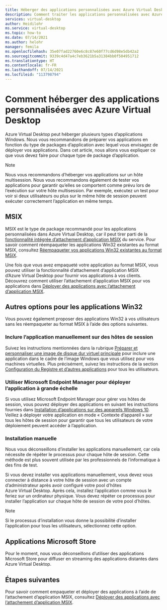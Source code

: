 ```yaml
---
title: Héberger des applications personnalisées avec Azure Virtual Desktop - Azure
description: Comment traiter les applications personnalisées avec Azure Virtual Desktop.
services: virtual-desktop
author: Heidilohr
ms.service: virtual-desktop
ms.topic: how-to
ms.date: 07/14/2021
ms.author: helohr
manager: femila
ms.openlocfilehash: 35e07fad22760e6c8c87e60f77cd6d98e5db42a2
ms.sourcegitcommit: 9339c4d47a4c7eb3621b5a31384bb0f504951712
ms.translationtype: HT
ms.contentlocale: fr-FR
ms.lasthandoff: 07/14/2021
ms.locfileid: "113798794"
---
```

# <a name="how-to-host-custom-apps-with-azure-virtual-desktop"></a>Comment héberger des applications personnalisées avec Azure Virtual Desktop

Azure Virtual Desktop peut héberger plusieurs types d’applications Windows. Nous vous recommandons de préparer vos applications en fonction du type de packages d’application avec lequel vous envisagez de déployer vos applications. Dans cet article, nous allons vous expliquer ce que vous devez faire pour chaque type de package d’application. 

>[!NOTE]
>Nous vous recommandons d’héberger vos applications sur un hôte multisession. Nous vous recommandons également de tester vos applications pour garantir qu’elles se comportent comme prévu lors de l’exécution sur votre hôte multisession. Par exemple, exécutez un test pour voir si deux utilisateurs ou plus sur le même hôte de session peuvent exécuter correctement l’application en même temps.

## <a name="msix"></a>MSIX

MSIX est le type de package recommandé pour les applications personnalisées dans Azure Virtual Desktop, car il peut tirer parti de la [fonctionnalité intégrée d’attachement d’application MSIX](../app-attach-glossary.md) du service. Pour savoir comment réempaqueter les applications Win32 existantes au format MSIX, consultez [Réempaqueter vos applications Win32 existantes au format MSIX](/windows/application-management/msix-app-packaging-tool).

Une fois que vous avez empaqueté votre application au format MSIX, vous pouvez utiliser la fonctionnalité d’attachement d’application MSIX d’Azure Virtual Desktop pour fournir vos applications à vos clients. Découvrez comment utiliser l’attachement d’application MSIX pour vos applications dans [Déployer des applications avec l’attachement d’application MSIX](msix-app-attach.md).

## <a name="other-options-for-win32-applications"></a>Autres options pour les applications Win32

Vous pouvez également proposer des applications Win32 à vos utilisateurs sans les réempaqueter au format MSIX à l’aide des options suivantes.

### <a name="include-the-application-manually-on-session-hosts"></a>Inclure l’application manuellement sur des hôtes de session

Suivez les instructions mentionnées dans la rubrique [Préparer et personnaliser une image de disque dur virtuel principale](../set-up-customize-master-image.md) pour inclure une application dans le cadre de l’image Windows que vous utilisez pour vos machines virtuelles. Plus précisément, suivez les instructions de la section [Configuration du Registre et d’autres applications](../set-up-customize-master-image.md#other-applications-and-registry-configuration) pour tous les utilisateurs.

### <a name="use-microsoft-endpoint-manager-to-deploy-the-application-at-scale"></a>Utiliser Microsoft Endpoint Manager pour déployer l’application à grande échelle

Si vous utilisez Microsoft Endpoint Manager pour gérer vos hôtes de session, vous pouvez déployer des applications en suivant les instructions fournies dans [Installation d’applications sur des appareils Windows 10](/mem/intune/apps/apps-windows-10-app-deploy#install-apps-on-windows-10-devices). Veillez à déployer votre application en mode « Contexte d’appareil » sur tous les hôtes de session pour garantir que tous les utilisateurs de votre déploiement peuvent accéder à l’application.

### <a name="manual-installation"></a>Installation manuelle

Nous vous déconseillons d’installer les applications manuellement, car cela nécessite de répéter le processus pour chaque hôte de session. Cette méthode est plus souvent utilisée par les professionnels de l’informatique à des fins de test.

Si vous devez installer vos applications manuellement, vous devez vous connecter à distance à votre hôte de session avec un compte d’administrateur après avoir configuré votre pool d’hôtes Azure Virtual Desktop. Après cela, installez l’application comme vous le feriez sur un ordinateur physique. Vous devez répéter ce processus pour installer l’application sur chaque hôte de session de votre pool d’hôtes.

>[!NOTE]
>Si le processus d’installation vous donne la possibilité d’installer l’application pour tous les utilisateurs, sélectionnez cette option.

## <a name="microsoft-store-applications"></a>Applications Microsoft Store

Pour le moment, nous vous déconseillons d’utiliser des applications Microsoft Store pour diffuser en streaming des applications distantes dans Azure Virtual Desktop.

## <a name="next-steps"></a>Étapes suivantes

Pour savoir comment empaqueter et déployer des applications à l’aide de l’attachement d’application MSIX, consultez [Déployer des applications avec l’attachement d’application MSIX](msix-app-attach.md).